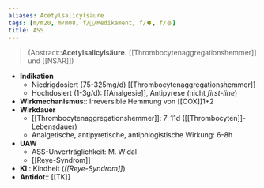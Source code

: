 ```yaml
---
aliases: Acetylsalicylsäure
tags: [m/m20, m/m08, f/💊/Medikament, f/🫀, f/🩸]
title: ASS
---
```

> (Abstract::**Acetylsalicylsäure.** [[Thrombocytenaggregationshemmer]] und [[NSAR]])
- **Indikation**
	- Niedrigdosiert (75-325mg/d) [[Thrombocytenaggregationshemmer]]
	- Hochdosiert (1-3g/d): [[Analgesie]], Antipyrese (nicht *first-line*)
- **Wirkmechanismus**:: Irreversible Hemmung von [[COX]]1+2
- **Wirkdauer**
	- [[Thrombocytenaggregationshemmer]]: 7-11d ([[Thrombocyten]]-Lebensdauer)
	- Analgetische, antipyretische, antiphlogistische Wirkung: 6-8h
- **UAW**
	- ASS-Unverträglichkeit: M. Widal
	- [[Reye-Syndrom]]
- **KI**:: Kindheit (*[[Reye-Syndrom]]*)
- **Antidot**:: [[TK]]